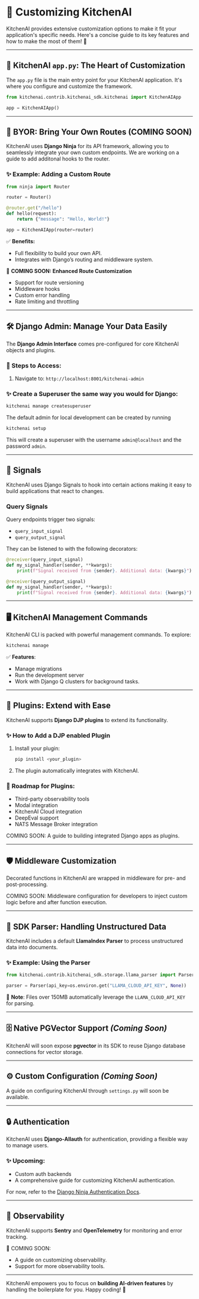 # 🌟 Customizing KitchenAI

KitchenAI provides extensive customization options to make it fit your application's specific needs. Here's a concise guide to its key features and how to make the most of them! 🚀

---

## 🔧 **KitchenAI `app.py`: The Heart of Customization**

The `app.py` file is the main entry point for your KitchenAI application. It's where you configure and customize the framework.

```python
from kitchenai.contrib.kitchenai_sdk.kitchenai import KitchenAIApp

app = KitchenAIApp()
```

---

## 🔄 **BYOR: Bring Your Own Routes (COMING SOON)**

KitchenAI uses **Django Ninja** for its API framework, allowing you to seamlessly integrate your own custom endpoints. We are working on a guide to add additonal hooks to the router.

### ✨ Example: Adding a Custom Route
```python
from ninja import Router

router = Router()

@router.get("/hello")
def hello(request):
    return {"message": "Hello, World!"}

app = KitchenAIApp(router=router)
```

✅ **Benefits:**
- Full flexibility to build your own API.
- Integrates with Django’s routing and middleware system.

🔮 **COMING SOON: Enhanced Route Customization**
- Support for route versioning
- Middleware hooks
- Custom error handling
- Rate limiting and throttling

---

## 🛠️ **Django Admin: Manage Your Data Easily**

The **Django Admin Interface** comes pre-configured for core KitchenAI objects and plugins.

### 🔑 Steps to Access:
1. Navigate to: `http://localhost:8001/kitchenai-admin`

### ✨ Create a Superuser the same way you would for Django:
```bash
kitchenai manage createsuperuser
```

The default admin for local development can be created by running  
```bash
kitchenai setup
```

This will create a superuser with the username `admin@localhost` and the password `admin`.

---

## 📡 Signals

KitchenAI uses Django Signals to hook into certain actions making it easy to build applications that react to changes. 

### Query Signals

Query endpoints trigger two signals:
- `query_input_signal`
- `query_output_signal`

They can be listened to with the following decorators:

```python
@receiver(query_input_signal)
def my_signal_handler(sender, **kwargs):
    print(f"Signal received from {sender}. Additional data: {kwargs}")
```

```python
@receiver(query_output_signal)
def my_signal_handler(sender, **kwargs):
    print(f"Signal received from {sender}. Additional data: {kwargs}")
```

---

## 🖥️ **KitchenAI Management Commands**

KitchenAI CLI is packed with powerful management commands. To explore:
```bash
kitchenai manage
```

✅ **Features**:
- Manage migrations
- Run the development server
- Work with Django Q clusters for background tasks.

---

## 🧩 **Plugins: Extend with Ease**

KitchenAI supports **Django DJP plugins** [](https://djp.readthedocs.io/en/latest/) to extend its functionality.

### ✨ How to Add a DJP enabled Plugin
1. Install your plugin:
   ```bash
   pip install <your_plugin>
   ```
2. The plugin automatically integrates with KitchenAI.

### 🔮 **Roadmap for Plugins**:
- Third-party observability tools
- Modal integration
- KitchenAI Cloud integration
- DeepEval support
- NATS Message Broker integration

COMING SOON: A guide to building integrated Django apps as plugins.

---

## 🛡️ **Middleware Customization**

Decorated functions in KitchenAI are wrapped in middleware for pre- and post-processing. 

COMING SOON: Middleware configuration for developers to inject custom logic before and after function execution.

---

## 📄 **SDK Parser: Handling Unstructured Data**

KitchenAI includes a default **LlamaIndex Parser** to process unstructured data into documents.

### ✨ Example: Using the Parser
```python
from kitchenai.contrib.kitchenai_sdk.storage.llama_parser import Parser

parser = Parser(api_key=os.environ.get("LLAMA_CLOUD_API_KEY", None))
```

📢 **Note**: Files over 150MB automatically leverage the `LLAMA_CLOUD_API_KEY` for parsing.

---

## 🗄️ **Native PGVector Support** *(Coming Soon)*

KitchenAI will soon expose **pgvector** in its SDK to reuse Django database connections for vector storage.

---

## ⚙️ **Custom Configuration** *(Coming Soon)*

A guide on configuring KitchenAI through `settings.py` will soon be available.

---

## 🔒 **Authentication**

KitchenAI uses **Django-Allauth** for authentication, providing a flexible way to manage users.

### ✨ Upcoming:
- Custom auth backends
- A comprehensive guide for customizing KitchenAI authentication.

For now, refer to the [Django Ninja Authentication Docs](https://django-ninja.dev/).

---

## 👀 **Observability**

KitchenAI supports **Sentry** and **OpenTelemetry** for monitoring and error tracking.

🔮 COMING SOON:
- A guide on customizing observability.
- Support for more observability tools.

---

KitchenAI empowers you to focus on **building AI-driven features** by handling the boilerplate for you. Happy coding! 🎉